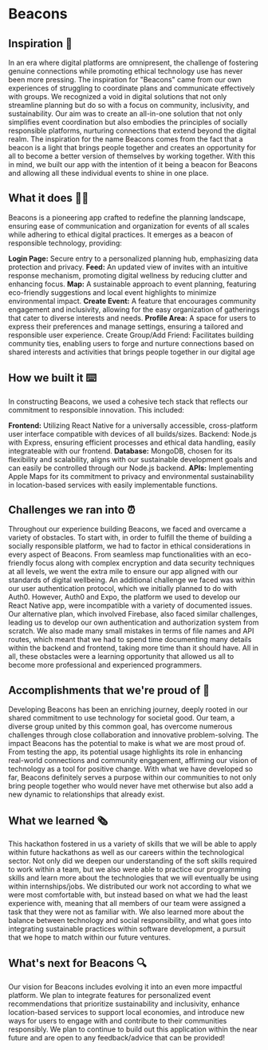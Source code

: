 # Beacons

## **Inspiration 📍**
In an era where digital platforms are omnipresent, the challenge of fostering genuine connections while promoting ethical technology use has never been more pressing. The inspiration for "Beacons" came from our own experiences of struggling to coordinate plans and communicate effectively with groups. We recognized a void in digital solutions that not only streamline planning but do so with a focus on community, inclusivity, and sustainability. Our aim was to create an all-in-one solution that not only simplifies event coordination but also embodies the principles of socially responsible platforms, nurturing connections that extend beyond the digital realm. The inspiration for the name Beacons comes from the fact that a beacon is a light that brings people together and creates an opportunity for all to become a better version of themselves by working together. With this in mind, we built our app with the intention of it being a beacon for Beacons and allowing all these individual events to shine in one place.

## **What it does 👭👬**
Beacons is a pioneering app crafted to redefine the planning landscape, ensuring ease of communication and organization for events of all scales while adhering to ethical digital practices. It emerges as a beacon of responsible technology, providing:

**Login Page:** Secure entry to a personalized planning hub, emphasizing data protection and privacy.
**Feed:** An updated view of invites with an intuitive response mechanism, promoting digital wellness by reducing clutter and enhancing focus.
**Map:** A sustainable approach to event planning, featuring eco-friendly suggestions and local event highlights to minimize environmental impact.
**Create Event:** A feature that encourages community engagement and inclusivity, allowing for the easy organization of gatherings that cater to diverse interests and needs.
**Profile Area:** A space for users to express their preferences and manage settings, ensuring a tailored and responsible user experience.
Create Group/Add Friend: Facilitates building community ties, enabling users to forge and nurture connections based on shared interests and activities that brings people together in our digital age

## **How we built it ⌨️**
In constructing Beacons, we used a cohesive tech stack that reflects our commitment to responsible innovation. This included:

**Frontend:** Utilizing React Native for a universally accessible, cross-platform user interface compatible with devices of all builds/sizes.
Backend: Node.js with Express, ensuring efficient processes and ethical data handling, easily integrateable with our frontend.
**Database:** MongoDB, chosen for its flexibility and scalability, aligns with our sustainable development goals and can easily be controlled through our Node.js backend.
**APIs:** Implementing Apple Maps for its commitment to privacy and environmental sustainability in location-based services with easily implementable functions.

## **Challenges we ran into ⏰**
Throughout our experience building Beacons, we faced and overcame a variety of obstacles. To start with, in order to fulfill the theme of building a socially responsible platform, we had to factor in ethical considerations in every aspect of Beacons. From seamless map functionalities with an eco-friendly focus along with complex encryption and data security techniques at all levels, we went the extra mile to ensure our app aligned with our standards of digital wellbeing. An additional challenge we faced was within our user authentication protocol, which we initially planned to do with Auth0. However, Auth0 and Expo, the platform we used to develop our React Native app, were incompatible with a variety of documented issues. Our alternative plan, which involved Firebase, also faced similar challenges, leading us to develop our own authentication and authorization system from scratch. We also made many small mistakes in terms of file names and API routes, which meant that we had to spend time documenting many details within the backend and frontend, taking more time than it should have. All in all, these obstacles were a learning opportunity that allowed us all to become more professional and experienced programmers.

## **Accomplishments that we're proud of 🎉**
Developing Beacons has been an enriching journey, deeply rooted in our shared commitment to use technology for societal good. Our team, a diverse group united by this common goal, has overcome numerous challenges through close collaboration and innovative problem-solving. The impact Beacons has the potential to make is what we are most proud of. From testing the app, its potential usage highlights its role in enhancing real-world connections and community engagement, affirming our vision of technology as a tool for positive change. With what we have developed so far, Beacons definitely serves a purpose within our communities to not only bring people together who would never have met otherwise but also add a new dynamic to relationships that already exist.

## **What we learned 🗞️**
This hackathon fostered in us a variety of skills that we will be able to apply within future hackathons as well as our careers within the technological sector. Not only did we deepen our understanding of the soft skills required to work within a team, but we also were able to practice our programming skills and learn more about the technologies that we will eventually be using within internships/jobs. We distributed our work not according to what we were most comfortable with, but instead based on what we had the least experience with, meaning that all members of our team were assigned a task that they were not as familiar with. We also learned more about the balance between technology and social responsibility, and what goes into integrating sustainable practices within software development, a pursuit that we hope to match within our future ventures.

## **What's next for Beacons 🔍**
Our vision for Beacons includes evolving it into an even more impactful platform. We plan to integrate features for personalized event recommendations that prioritize sustainability and inclusivity, enhance location-based services to support local economies, and introduce new ways for users to engage with and contribute to their communities responsibly. We plan to continue to build out this application within the near future and are open to any feedback/advice that can be provided!
